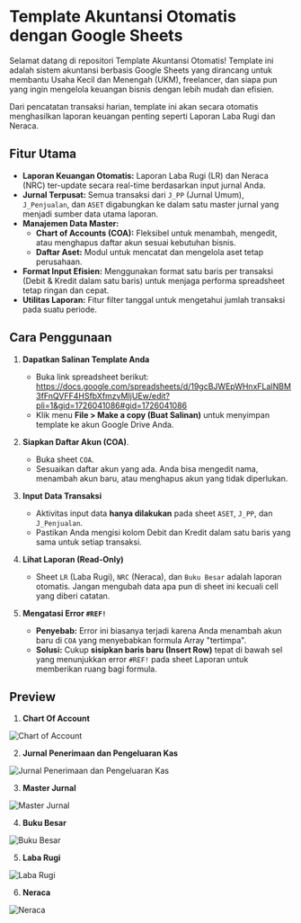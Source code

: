 # Template Akuntansi Otomatis dengan Google Sheets

Selamat datang di repositori Template Akuntansi Otomatis! Template ini adalah sistem akuntansi berbasis Google Sheets yang dirancang untuk membantu Usaha Kecil dan Menengah (UKM), freelancer, dan siapa pun yang ingin mengelola keuangan bisnis dengan lebih mudah dan efisien.

Dari pencatatan transaksi harian, template ini akan secara otomatis menghasilkan laporan keuangan penting seperti Laporan Laba Rugi dan Neraca.

## Fitur Utama

-   **Laporan Keuangan Otomatis:** Laporan Laba Rugi (LR) dan Neraca (NRC) ter-update secara real-time berdasarkan input jurnal Anda.
-   **Jurnal Terpusat:** Semua transaksi dari `J_PP` (Jurnal Umum), `J_Penjualan`, dan `ASET` digabungkan ke dalam satu master jurnal yang menjadi sumber data utama laporan.
-   **Manajemen Data Master:**
    -   **Chart of Accounts (COA):** Fleksibel untuk menambah, mengedit, atau menghapus daftar akun sesuai kebutuhan bisnis.
    -   **Daftar Aset:** Modul untuk mencatat dan mengelola aset tetap perusahaan.
-   **Format Input Efisien:** Menggunakan format satu baris per transaksi (Debit & Kredit dalam satu baris) untuk menjaga performa spreadsheet tetap ringan dan cepat.
-   **Utilitas Laporan:** Fitur filter tanggal untuk mengetahui jumlah transaksi pada suatu periode.

## Cara Penggunaan

1.  **Dapatkan Salinan Template Anda**
    -   Buka link spreadsheet berikut: https://docs.google.com/spreadsheets/d/19gcBJWEpWHnxFLaINBM3fFnQVFF4HSfbXfmzvMIjUEw/edit?pli=1&gid=1726041086#gid=1726041086
    -   Klik menu **File > Make a copy (Buat Salinan)** untuk menyimpan template ke akun Google Drive Anda.

2.  **Siapkan Daftar Akun (COA)**.
    -   Buka sheet `COA`.
    -   Sesuaikan daftar akun yang ada. Anda bisa mengedit nama, menambah akun baru, atau menghapus akun yang tidak diperlukan.

3.  **Input Data Transaksi**
    -   Aktivitas input data **hanya dilakukan** pada sheet `ASET`, `J_PP`, dan `J_Penjualan`.
    -   Pastikan Anda mengisi kolom Debit dan Kredit dalam satu baris yang sama untuk setiap transaksi.

4.  **Lihat Laporan (Read-Only)**
    -   Sheet `LR` (Laba Rugi), `NRC` (Neraca), dan `Buku Besar` adalah laporan otomatis. Jangan mengubah data apa pun di sheet ini kecuali cell yang diberi catatan. 

5.  **Mengatasi Error `#REF!`**
    -   **Penyebab:** Error ini biasanya terjadi karena Anda menambah akun baru di `COA` yang menyebabkan formula Array "tertimpa".
    -   **Solusi:** Cukup **sisipkan baris baru (Insert Row)** tepat di bawah sel yang menunjukkan error `#REF!` pada sheet Laporan untuk memberikan ruang bagi formula.
  

## Preview

1. **Chart Of Account**
<img src="img/COA.png" alt="Chart of Account">

2. **Jurnal Penerimaan dan Pengeluaran Kas**
<img src="img/J_PP.png" alt="Jurnal Penerimaan dan Pengeluaran Kas">

3. **Master Jurnal**
<img src="img/Jurnal.png" alt="Master Jurnal">

4. **Buku Besar**
<img src="img/Buku_Besar.png" alt="Buku Besar">

5. **Laba Rugi**
<img src="img/Laba_Rugi.jpg" alt="Laba Rugi">

6. **Neraca**
<img src="img/neraca.jpg" alt="Neraca">
